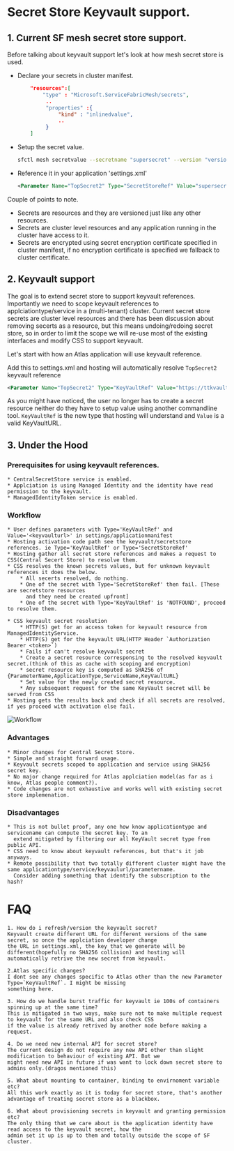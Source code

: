 # Secret Store Keyvault support.

## 1. Current SF mesh secret store support.
Before talking about keyvault support let's look at how mesh secret store is used.
* Declare your secrets in cluster manifest.
    ```json 
        "resources":[
            "type" : "Microsoft.ServiceFabricMesh/secrets",
             ..
             "properties" :{
                 "kind" : "inlinedvalue",
                 ..
             }
        ]
    ```
* Setup the secret value.
    ```bash
    sfctl mesh secretvalue --secretname "supersecret" --version "version1" "value1"
    ```
* Reference it in your application 'settings.xml'
    ```xml
    <Parameter Name="TopSecret2" Type="SecretStoreRef" Value="supersecret:version1"/>
    ```
Couple of points to note.
* Secrets are resources and they are versioned just like any other resources. 
* Secrets are cluster level resources and any application running in the cluster have access to it.
* Secrets are encrypted using secret encryption certificate specified in cluster manifest, if no encryption certificate 
  is specified we fallback to cluster certificate.

## 2. Keyvault support 
The goal is to extend secret store to support keyvault references. Importantly we need to scope keyvault references to 
applciationtype/service in a (multi-tenant) cluster. Current secret store secrets are cluster level resources and there 
has been discussion about removing secerts as a resource, but this means undoing/redoing secret store, so in order to 
limit the scope we will re-use most of the existing interfaces and modify CSS to support keyvault. 

Let's start with how an Atlas application will use keyvault reference.

Add this to settings.xml and hosting will automatically resolve `TopSecret2` keyvault reference
```xml
<Parameter Name="TopSecret2" Type="KeyVaultRef" Value="https://ttkvault.vault.azure.net/secrets/supersecret/8f642b17bf95453a9fa611925a9c3c89"/>
```
As you might have noticed, the user no longer has to create a secret resource neither do they have to setup value using 
another commandline tool. `KeyVaultRef` is the new type that hosting will understand and `Value` is a valid KeyVaultURL.

## 3. Under the Hood
### Prerequisites for using keyvault references.
    * CentralSecretStore service is enabled.
    * Applciation is using Managed Identity and the identity have read permission to the keyvault.
    * ManagedIdentityToken service is enabled.
### Workflow
    * User defines parameters with Type='KeyVaultRef' and Value='<keyvaulturl>' in settings/applicationmanifest
    * Hosting activation code path see the keyvault/secretstore references. ie Type='KeyVaultRef' or Type='SecretStoreRef'
    * Hosting gather all secret store references and makes a request to CSS(Central Secert Store) to resolve them.
    * CSS resolves the known secrets values, but for unknown keyvault references it does the below.
        * All secerts resolved, do nothing.
        * One of the secret with Type='SecretStoreRef' then fail. [These are secretstore resources 
          and they need be created upfront]
        * One of the secret with Type='KeyVaultRef' is 'NOTFOUND', proceed to resolve them.

    * CSS keyvault secret resolution 
        * HTTP(S) get for an access token for keyvault resource from ManagedIdentityService.
        * HTTP(S) get for the keyvault URL(HTTP Header `Authorization Bearer <token>`)
        * Fails if can't resolve keyvault secret
        * Create a secret resource corresponsing to the resolved keyvault secret.(think of this as cache with scoping and encryption)
        * secret resource key is computed as SHA256 of {ParameterName,ApplicationType,ServiceName,KeyVaultURL}
        * Set value for the newly created secret resource.
        * Any subsequent request for the same KeyVault secret will be served from CSS
    * Hosting gets the results back and check if all secrets are resolved, if yes proceed with activation else fail.

![Workflow](https://github.com/tijoytom/css/blob/master/kvault.png)

### Advantages
    * Minor changes for Central Secret Store.
    * Simple and straight forward usage.
    * Keyvault secrets scoped to application and service using SHA256 secret key.
    * No major change required for Atlas applciation model(as far as i know, Atlas people comment?).
    * Code changes are not exhaustive and works well with existing secret store implemenation.

### Disadvantages
    * This is not bullet proof, any one how know applicationtype and servicename can compute the secret key. To an 
      extend mitigated by filtering our all KeyVault secret type from public API.
    * CSS need to know about keyvault references, but that's it job anyways.
    * Remote possibility that two totally different cluster might have the same applicationtype/service/keyvaulurl/parametername. 
      Consider adding something that identify the subscription to the hash?

# FAQ
 
    1. How do i refresh/version the keyvault secret?
    Keyvault create different URL for different versions of the same secret, so once the applciation developer change 
    the URL in settings.xml, the key that we generate will be different(hopefully no SHA256 collision) and hosting will 
    automatically retrive the new secret from keyvault.

    2.Atlas specific changes?
    I dont see any changes specific to Atlas other than the new Parameter Type=`KeyVaultRef`. I might be missing 
    something here.
    
    3. How do we handle burst traffic for keyvault ie 100s of containers spinning up at the same time?
    This is mitigated in two ways, make sure not to make multiple request to keyvault for the same URL and also check CSS 
    if the value is already retrived by another node before making a request. 
    
    4. Do we need new internal API for secret store?
    The current design do not require any new API other than slight modification to behaviour of existing API. But we 
    might need new API in future if was want to lock down secret store to admins only.(dragos mentioned this)
    
    5. What about mounting to container, binding to envirnoment variable etc?
    All this work exactly as it is today for secret store, that's another advantage of treating secret store as a blackbox.
    
    6. What about provisioning secrets in keyvault and granting permission etc?
    The only thing that we care about is the application identity have read access to the keyvault secret, how the 
    admin set it up is up to them and totally outside the scope of SF cluster.



